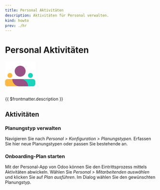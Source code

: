```yaml
---
title: Personal Aktivitäten
description: Aktivitäten für Personal verwalten.
kind: howto
prev: ./hr
---
```


# Personal Aktivitäten

![icons_odoo_hr](attachments/icons_odoo_hr.png)

{{ $frontmatter.description }}

## Aktivitäten

### Planungstyp verwalten

Navigieren Sie nach _Personal > Konfiguration > Planungstypen_. Erfassen Sie hier neue Planungstypen oder passen Sie bestehende an.

### Onboarding-Plan starten

Mit der Personal-App von Odoo können Sie den Eintrittsprozess mittels Aktivitäten abwickeln. Wählen Sie _Personal > Mitarbeitenden auswählen_ und klicken Sie auf _Plan ausführen_. Im Dialog wählen Sie den gewünschten Planungstyp.
